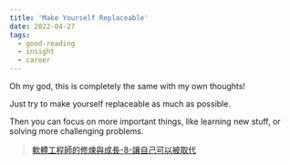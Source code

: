 ```yaml
---
title: 'Make Yourself Replaceable'
date: 2022-04-27
tags:
  - good-reading
  - insight
  - career
---
```


Oh my god, this is completely the same with my own thoughts!

Just try to make yourself replaceable as much as possible.

Then you can focus on more important things, like learning new stuff, or solving more challenging problems.

> [軟體工程師的修煉與成長-8-讓自己可以被取代](https://vgod.medium.com/%E8%BB%9F%E9%AB%94%E5%B7%A5%E7%A8%8B%E5%B8%AB%E7%9A%84%E4%BF%AE%E7%85%89%E8%88%87%E6%88%90%E9%95%B7-8-%E8%AE%93%E8%87%AA%E5%B7%B1%E5%8F%AF%E4%BB%A5%E8%A2%AB%E5%8F%96%E4%BB%A3-61e0e2bce857)
